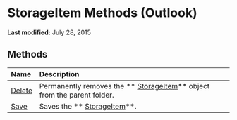 
# StorageItem Methods (Outlook)

 **Last modified:** July 28, 2015


## Methods



|**Name**|**Description**|
|:-----|:-----|
| [Delete](0ace6d9e-3dc7-52d5-ac20-97c2f3b109de.md)|Permanently removes the  ** [StorageItem](41776bc3-b838-2755-fd6b-3b5012fb9ae5.md)** object from the parent folder.|
| [Save](9462a342-294a-175e-7e8f-d416f0959f69.md)|Saves the  ** [StorageItem](41776bc3-b838-2755-fd6b-3b5012fb9ae5.md)**.|
